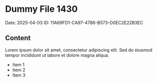 # Dummy File 1430

Date: 2025-04-03
ID: 11A69FD1-CA97-4786-B573-D0EC2E22B3EC

## Content

Lorem ipsum dolor sit amet, consectetur adipiscing elit.
Sed do eiusmod tempor incididunt ut labore et dolore magna aliqua.

* Item 1
* Item 2
* Item 3
